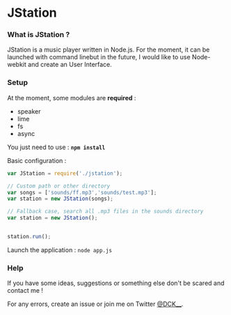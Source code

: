 JStation
========


### What is JStation ?

JStation is a music player written in Node.js. 
For the moment, it can be launched with command linebut in the future, I would like to use Node-webkit and
create an User Interface. 


### Setup

At the moment, some modules are **required** :
  - speaker
  - lime
  - fs
  - async

You just need to use : **`npm install`**

Basic configuration :

```javascript
var JStation = require('./jstation');

// Custom path or other directory
var songs = ['sounds/ff.mp3','sounds/test.mp3'];
var station = new JStation(songs);

// Fallback case, search all .mp3 files in the sounds directory
var station = new JStation();


station.run();
```

Launch the application : `node app.js`


### Help
If you have some ideas, suggestions or something else don't be scared and contact me ! 

For any errors, create an issue or join me on Twitter [@DCK__](https://twitter.com/DCK__).
